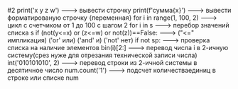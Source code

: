 #2
print('x y z w')  --->  вывести строчку
print(f'сумма{x}') ---> вывести форматированую строчку {переменная}
for i in range(1, 100, 2) ---> цикл с счетчиком от 1 до 100 с шагом 2
for i in s ---> перебор значений списка s
if (not(y<=x) or (z<=w) or not(z))==False: ---> ("<=" импликация) ('or' или) ('and' и) ('not' нет)
if not sp: ---> проверка списка на наличие элементов
bin(i)[2:] ---> перевод числа i в 2-ичную систему(срез нуже для отрезания технической записи числа)
int('010101010', 2) ---> перевод строки из 2-ичной системы в десятичное число
num.count('1') ---> подсчет количестваединиц в строке или списке num
